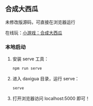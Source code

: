 ## 合成大西瓜

未修改版源码，可直接在浏览器运行

在线玩：[小游戏：合成大西瓜]( https://jackkuo666.github.io/DaXiGua001/index.html)



### 本地启动

1. 安装 serve 工具：

    ```bash
    npm run serve
    ```

2. 进入 daxigua 目录，运行 serve：

    ```bash
    serve
    ```
   
3. 打开浏览器访问 localhost:5000 即可！

